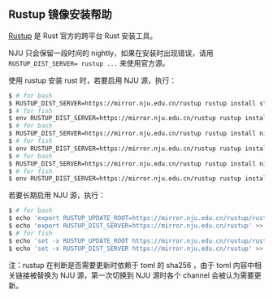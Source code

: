 ## Rustup 镜像安装帮助

[Rustup](https://rustup.rs/) 是 Rust 官方的跨平台 Rust 安装工具。

NJU 只会保留一段时间的 nightly，如果在安装时出现错误，请用 `RUSTUP_DIST_SERVER= rustup ...` 来使用官方源。

使用 rustup 安装 rust 时，若要启用 NJU 源，执行：


```bash
$ # for bash
$ RUSTUP_DIST_SERVER=https://mirror.nju.edu.cn/rustup rustup install stable # for stable
$ # for fish
$ env RUSTUP_DIST_SERVER=https://mirror.nju.edu.cn/rustup rustup install stable # for stable
$ # for bash
$ RUSTUP_DIST_SERVER=https://mirror.nju.edu.cn/rustup rustup install nightly # for nightly
$ # for fish
$ env RUSTUP_DIST_SERVER=https://mirror.nju.edu.cn/rustup rustup install nightly # for nightly
$ # for bash
$ RUSTUP_DIST_SERVER=https://mirror.nju.edu.cn/rustup rustup install nightly-YYYY-mm-dd
$ # for fish
$ env RUSTUP_DIST_SERVER=https://mirror.nju.edu.cn/rustup rustup install nightly-YYYY-mm-dd
```

若要长期启用 NJU 源，执行：

```bash
$ # for bash
$ echo 'export RUSTUP_UPDATE_ROOT=https://mirror.nju.edu.cn/rustup/rustup' >> ~/.bash_profile
$ echo 'export RUSTUP_DIST_SERVER=https://mirror.nju.edu.cn/rustup' >> ~/.bash_profile
$ # for fish
$ echo 'set -x RUSTUP_UPDATE_ROOT https://mirror.nju.edu.cn/rustup/rustup' >> ~/.config/fish/config.fish
$ echo 'set -x RUSTUP_DIST_SERVER https://mirror.nju.edu.cn/rustup' >> ~/.config/fish/config.fish
```

注：rustup 在判断是否需要更新时依赖于 toml 的 sha256 ，由于 toml 内容中相关链接被替换为 NJU 源，第一次切换到 NJU 源时各个 channel 会被认为需要更新。

